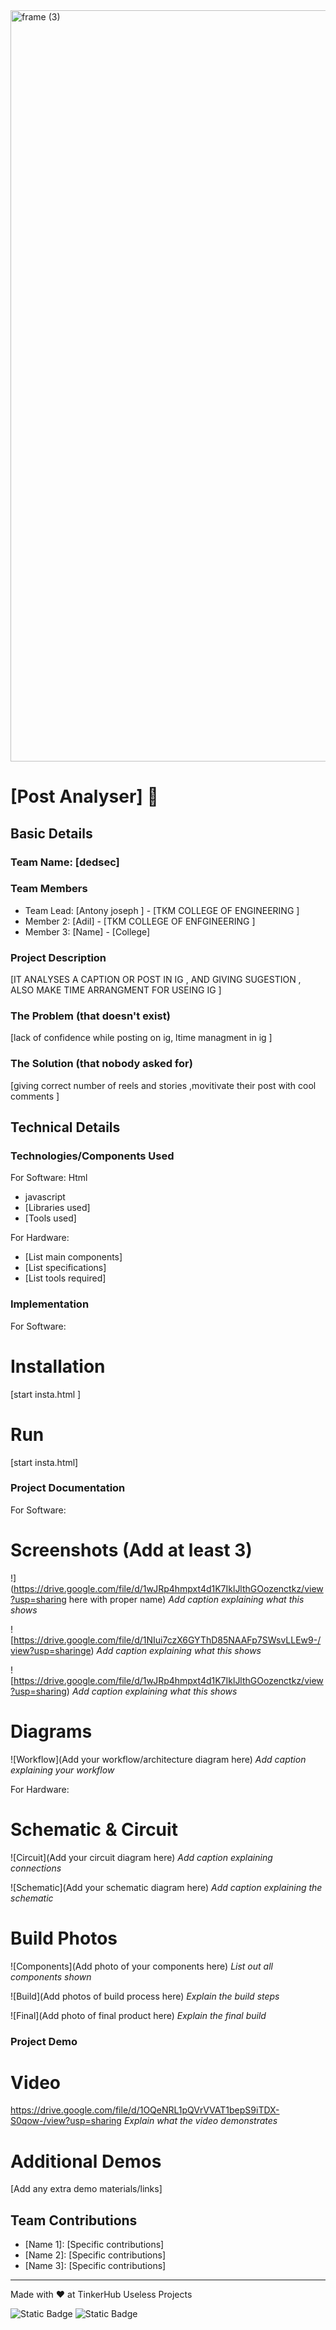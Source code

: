 <img width="3188" height="1202" alt="frame (3)" src="https://github.com/user-attachments/assets/517ad8e9-ad22-457d-9538-a9e62d137cd7" />


# [Post Analyser] 🎯


## Basic Details
### Team Name: [dedsec]


### Team Members
- Team Lead: [Antony joseph ] - [TKM COLLEGE OF ENGINEERING ]
- Member 2: [Adil] - [TKM COLLEGE OF ENFGINEERING ]
- Member 3: [Name] - [College]

### Project Description
[IT ANALYSES A CAPTION OR POST IN IG , AND GIVING SUGESTION , ALSO MAKE TIME ARRANGMENT FOR USEING IG ]

### The Problem (that doesn't exist)
[lack of confidence while posting on ig, ltime managment in ig ]

### The Solution (that nobody asked for)
[giving correct number of reels and stories ,movitivate their post with cool comments  ]

## Technical Details
### Technologies/Components Used
For Software:
Html
- javascript
- [Libraries used]
- [Tools used]

For Hardware:
- [List main components]
- [List specifications]
- [List tools required]

### Implementation
For Software:
# Installation
[start insta.html  ]

# Run
[start insta.html]

### Project Documentation
For Software:

# Screenshots (Add at least 3)
!](https://drive.google.com/file/d/1wJRp4hmpxt4d1K7IklJlthGOozenctkz/view?usp=sharing here with proper name)
*Add caption explaining what this shows*

![https://drive.google.com/file/d/1NIui7czX6GYThD85NAAFp7SWsvLLEw9-/view?usp=sharinge)
*Add caption explaining what this shows*

![https://drive.google.com/file/d/1wJRp4hmpxt4d1K7IklJlthGOozenctkz/view?usp=sharing)
*Add caption explaining what this shows*

# Diagrams
![Workflow](Add your workflow/architecture diagram here)
*Add caption explaining your workflow*

For Hardware:

# Schematic & Circuit
![Circuit](Add your circuit diagram here)
*Add caption explaining connections*

![Schematic](Add your schematic diagram here)
*Add caption explaining the schematic*

# Build Photos
![Components](Add photo of your components here)
*List out all components shown*

![Build](Add photos of build process here)
*Explain the build steps*

![Final](Add photo of final product here)
*Explain the final build*

### Project Demo
# Video
https://drive.google.com/file/d/1OQeNRL1pQVrVVAT1bepS9iTDX-S0qow-/view?usp=sharing
*Explain what the video demonstrates*

# Additional Demos
[Add any extra demo materials/links]

## Team Contributions
- [Name 1]: [Specific contributions]
- [Name 2]: [Specific contributions]
- [Name 3]: [Specific contributions]

---
Made with ❤️ at TinkerHub Useless Projects 

![Static Badge](https://img.shields.io/badge/TinkerHub-24?color=%23000000&link=https%3A%2F%2Fwww.tinkerhub.org%2F)
![Static Badge](https://img.shields.io/badge/UselessProjects--25-25?link=https%3A%2F%2Fwww.tinkerhub.org%2Fevents%2FQ2Q1TQKX6Q%2FUseless%2520Projects)


